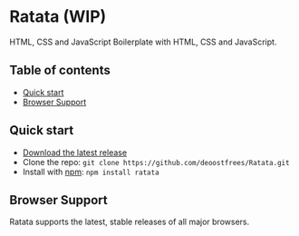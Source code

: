 # Ratata (WIP)

HTML, CSS and JavaScript Boilerplate with HTML, CSS and JavaScript.

## Table of contents

- [Quick start](#quick-start)
- [Browser Support](#browser-support)

## Quick start

- [Download the latest release](https://github.com/deoostfrees/Ratata/releases)
- Clone the repo: `git clone https://github.com/deoostfrees/Ratata.git`
- Install with [npm](https://www.npmjs.com): `npm install ratata`

## Browser Support

Ratata supports the latest, stable releases of all major browsers.
